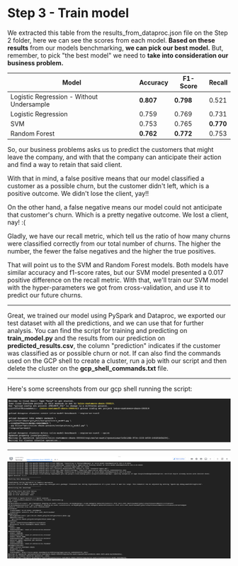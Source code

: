 # Step 3 - Train model

We extracted this table from the results_from_dataproc.json file on the Step 2 folder, here we can see the scores from each model.
**Based on these results** from our models benchmarking, **we can pick our best model.** 
But, remember, to pick "the best model" we need to **take into consideration our business problem.**


|Model|Accuracy|F1-Score|Recall|
|---|---|---|---|
|Logistic Regression - Without Undersample|**0.807**|**0.798**|0.521|
|Logistic Regression|0.759|0.769|0.731|
|SVM|0.753|0.765|**0.770**|
|Random Forest|**0.762**|**0.772**|0.753|

So, our business problems asks us to predict the customers that might leave the company, and with that the company can anticipate their action and find a way to retain that said client.
 
With that in mind, a false positive means that our model classified a customer as a possible churn, but the customer didn't left, which is a positive outcome. We didn't lose the client, yay!!

On the other hand, a false negative means our model could not anticipate that customer's churn. Which is a pretty negative outcome. We lost a client, nay! :(

Gladly, we have our recall metric, which tell us the ratio of how many churns were classified correctly from our total number of churns. The higher the number, the fewer the false negatives and  the higher the true positives.

That will point us to the SVM and Random Forest models. Both models have similar accuracy and f1-score rates, but our SVM model presented a 0.017 positive difference on the recall metric. With that, we'll train our SVM model with the hyper-parameters we got from cross-validation, and use it to predict our future churns.

---

Great, we trained our model using PySpark and Dataproc, we exported our test dataset with all the predictions, and we can use that for further analysis. You can find the script for training and predicting on **train_model.py** and the results from our prediction on **predicted_results.csv**, the column "prediction" indicates if the customer was classified as or possible churn or not. If can also find the commands used on the GCP shell to create a cluster, run a job with our script and then delete the cluster on the **gcp_shell_commands.txt** file.

---

Here's some screenshots from our gcp shell running the script:

![Screenshot1](images/gcp_screenshot1.png "Screenshot1")

---

![Screenshot2](images/gcp_screenshot2.png "Screenshot2")